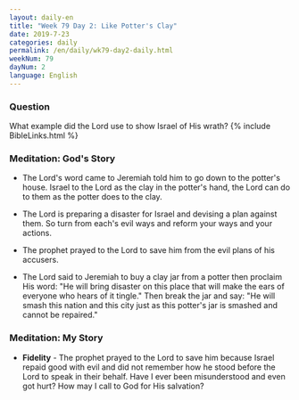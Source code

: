 ```yaml
---
layout: daily-en
title: "Week 79 Day 2: Like Potter's Clay"
date: 2019-7-23 
categories: daily
permalink: /en/daily/wk79-day2-daily.html
weekNum: 79
dayNum: 2
language: English
---
```


### Question     
What example did the Lord use to show Israel of His wrath?
{% include BibleLinks.html %} 

### Meditation: God's Story   
+ The Lord's word came to Jeremiah told him to go down to the potter's house. Israel to the Lord as the clay in the potter's hand, the Lord can do to them as the potter does to the clay. 

+ The Lord is preparing a disaster for Israel and devising a plan against them. So turn from each's evil ways and reform your ways and your actions. 

+ The prophet prayed to the Lord to save him from the evil plans of his accusers. 

+ The Lord said to Jeremiah to buy a clay jar from a potter then proclaim His word: "He will bring disaster on this place that will make the ears of everyone who hears of it tingle." Then break the jar and say: "He will smash this nation and this city just as this potter's jar is smashed and cannot be repaired." 

### Meditation: My Story   
+ **Fidelity** - The prophet prayed to the Lord to save him because Israel repaid good with evil and did not remember how he stood before the Lord to speak in their behalf. Have I ever been misunderstood and even got hurt? How may I call to God for His salvation? 

